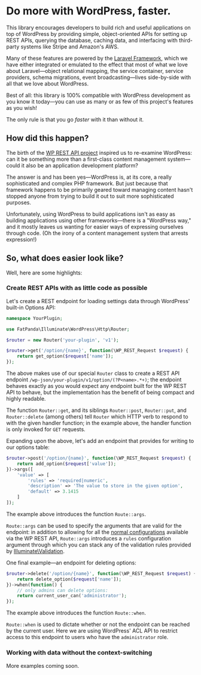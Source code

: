 # Do more with WordPress, faster.

This library encourages developers to build rich and useful applications
on top of WordPress by providing simple, object-oriented APIs for setting
up REST APIs, querying the database, caching data, and interfacing with 
third-party systems like Stripe and Amazon's AWS.

Many of these features are powered by the [Laravel Framework](https://laravel.com/docs/5.3), 
which we have either integrated or emulated to the effect that most of 
what we love about Laravel—object relational mapping, the service container,
service providers, schema migrations, event broadcasting—lives side-by-side
with all that we love about WordPress.

Best of all: this library is 100% compatible with WordPress development
as you know it today—you can use as many or as few of this project's features
as you wish!

The only rule is that you go *faster* with it than without it.

## How did this happen?

The birth of the [WP REST API project](http://v2.wp-api.org/) inspired us
to re-examine WordPress: can it be something more than a first-class content 
management system—could it also be an application development platform? 

The answer is and has been yes—WordPress is, at its core, a really
sophisticated and complex PHP framework. But just because that framework 
happens to be primarily geared toward managing content hasn't stopped anyone from 
trying to build it out to suit more sophisticated purposes.

Unfortunately, using WordPress to build applications isn't as easy as 
building applications using other frameworks—there is a "WordPress way," 
and it mostly leaves us wanting for easier ways of expressing ourselves
through code. (Oh the irony of a content management system that arrests expression!)

## So, what does easier look like?

Well, here are some highlights:

### Create REST APIs with as little code as possible

Let's create a REST endpoint for loading settings data through 
WordPress' built-in Options API:

```php
namespace YourPlugin;

use FatPanda\Illuminate\WordPress\Http\Router;

$router = new Router('your-plugin', 'v1');

$router->get('/option/{name}', function(\WP_REST_Request $request) {
	return get_option($request['name']);
});
```

The above makes use of our special `Router` class to create a
REST API endpoint `/wp-json/your-plugin/v1/option/(?P<name>.*+)`; the
endpoint behaves exactly as you would expect any endpoint built
for the WP REST API to behave, but the implementation has the
benefit of being compact and highly readable.

The function `Router::get`, and its siblings `Router::post`, 
`Router::put`, and `Router::delete` (among others) tell `Router` which
HTTP verb to respond to with the given handler function; in the
example above, the handler function is only invoked for `GET` requests.

Expanding upon the above, let's add an endpoint that provides for
writing to our options table: 

```php
$router->post('/option/{name}', function(\WP_REST_Request $request) {
	return add_option($request['value']);
})->args([
	'value' => [ 
		'rules' => 'required|numeric', 
		'description' => 'The value to store in the given option',
		'default' => 3.1415
	]	
]);
```

The example above introduces the function `Route::args`.

`Route::args` can be used to specify the arguments that are valid
for the endpoint: in addition to allowing for all the [normal configurations](http://v2.wp-api.org/extending/adding/) 
available via the WP REST API, `Route::args` introduces a `rules`
configuration argument through which you can stack any of the 
validation rules provided by [Illuminate\Validation](https://laravel.com/docs/5.3/validation#available-validation-rules).

One final example—an endpoint for deleting options:

```php
$router->delete('/option/{name}', function(\WP_REST_Request $request) {
	return delete_option($request['name']);
})->when(function() {
	// only admins can delete options:
	return current_user_can('administrator');
});
```

The example above introduces the function `Route::when`.

`Route::when` is used to dictate whether or not the endpoint can be reached by
the current user. Here we are using WordPress' ACL API to restrict
access to this endpoint to users who have the `administrator` role.

### Working with data without the context-switching

More examples coming soon.